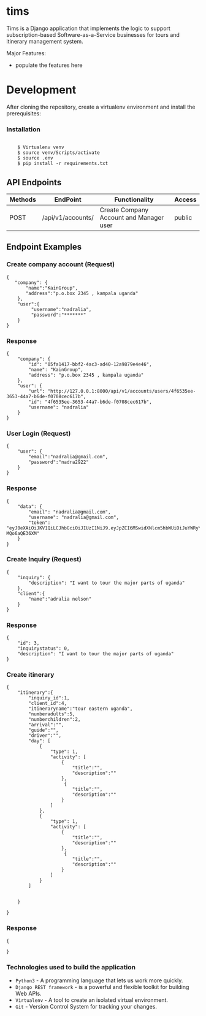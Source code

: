 # tims
Tims is a Django application that implements the logic to support
subscription-based Software-as-a-Service businesses for tours and itinerary management system.

Major Features:

- populate the features here

Development
===========

After cloning the repository, create a virtualenv environment and install
the prerequisites:

### Installation
<pre><code>
    $ Virtualenv venv
    $ source venv/Scripts/activate
    $ source .env
    $ pip install -r requirements.txt
</code></pre>

## API Endpoints
| Methods | EndPoint                                | Functionality                                    |Access
| ------- | --------------------------------------- | -------------------------------------------------|------
| POST    | /api/v1/accounts/                       | Create Company Account and Manager user          | public



## Endpoint Examples

### Create company account (Request)

```source-json
{
   "company": {
       "name":"KainGroup",
       "address":"p.o.box 2345 , kampala uganda"
    },
    "user":{
    	 "username":"nadralia",
    	 "password":"*******"
    }
}
```
### Response 

```source-json
{
    "company": {
        "id": "05fa1417-bbf2-4ac3-ad40-12a9879e4e46",
        "name": "KainGroup",
        "address": "p.o.box 2345 , kampala uganda"
    },
    "user": {
        "url": "http://127.0.0.1:8000/api/v1/accounts/users/4f6535ee-3653-44a7-b6de-f0708cec617b",
        "id": "4f6535ee-3653-44a7-b6de-f0708cec617b",
        "username": "nadralia"
    }
}
```

### User Login (Request)

```source-json
{
	"user": {
		"email":"nadralia@gmail.com",
		"password":"nadra2922"
	}
}
```
### Response 

```source-json
{
    "data": {
        "email": "nadralia@gmail.com",
        "username": "nadralia@gmail.com",
        "token": "eyJ0eXAiOiJKV1QiLCJhbGciOiJIUzI1NiJ9.eyJpZCI6MSwidXNlcm5hbWUiOiJuYWRyYWxpYUBnbWFpbC5jb20iLCJpYXQiOjE1ODQ0MzkxOTksImV4cCI6MTU4NDQ0OTk5OX0.VvQtqET1ZqGLU3Qz47l_6VNQxKntYk6-MQo6aQE36XM"
    }
}
```

### Create Inquiry (Request)

```source-json
{
	"inquiry": {
		"description": "I want to tour the major parts of uganda"
	},
	"client":{
		"name":"adralia nelson"
	}
}
```
### Response 

```source-json
{
    "id": 3,
    "inquirystatus": 0,
    "description": "I want to tour the major parts of uganda"
}
```

### Create itinerary

```source-json
{
	"itinerary":{
		"inquiry_id":1,
	    "client_id":4,
		"itineraryname":"tour eastern uganda",
		"numberadults":5,
		"numberchildren":2,
		"arrival":"",
		"guide":"",
		"driver":"",
		"day": [
	        {
	            "type": 1,
	            "activity": [
	            	{
	            		"title":"",
	            		"description":""
	            	},
	                 {
	            		"title":"",
	            		"description":""
	            	}
	            ]
	        },
	        {
	            "type": 1,
	            "activity": [
	            	{
	            		"title":"",
	            		"description":""
	            	},
	                 {
	            		"title":"",
	            		"description":""
	            	}
	            ]
	        }
        ]
          
		
	}
		
}
```
### Response 

```source-json
{

}
```


### Technologies used to build the application
- `Python3` - A programming language that lets us work more quickly.
- `Django REST framework` -  is a powerful and flexible toolkit for building Web APIs.
- `Virtualenv` - A tool to create an isolated virtual environment.
- `Git` - Version Control System for tracking your changes.
